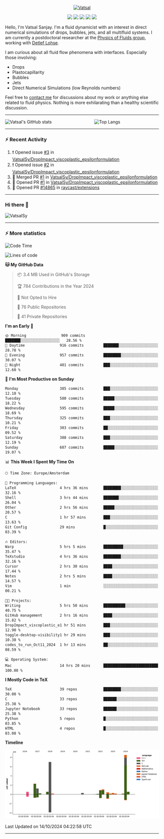 <center>

[<img alt="Vatsal" width="200px" src="https://www.dropbox.com/s/dxyybgtblo8er6h/Logo_Vatsal_Vector.png?raw=1">](https://www.vatsalsanjay.com)

[<img src="https://img.shields.io/badge/googlescholar-4285F4?&style=for-the-badge&logo=googlescholar&logoColor=white">](https://scholar.google.com/citations?hl=en&user=67aQviYAAAAJ)
[<img src="https://img.shields.io/static/v1.svg?&style=for-the-badge&logo=ResearchGate&label=&message=ResearchGate&logoColor=white&color=green">](https://www.researchgate.net/profile/Vatsal-Sanjay-2)
[<img src="https://img.shields.io/badge/twitter-1DA1F2?&style=for-the-badge&logo=twitter&logoColor=white">](https://twitter.com/VatsalSanjay)
[<img src="https://img.shields.io/badge/linkedin-0A66C2?&style=for-the-badge&logo=linkedin">](https://www.linkedin.com/in/vatsalsanjay/)
[<img src="https://img.shields.io/badge/orcid-A6CE39?&style=for-the-badge&logo=orcid&logoColor=white">](https://orcid.org/0000-0002-4293-6099)

</center>

Hello, I'm Vatsal Sanjay. I'm a fluid dynamicist with an interest in direct numerical simulations of drops, bubbles, jets, and all multifluid systems. I am currently a postdoctoral researcher at the [Physics of Fluids group](https://pof.tnw.utwente.nl), working with [Detlef Lohse](https://en.wikipedia.org/wiki/Detlef_Lohse). 

I am curious about all fluid flow phenomena with interfaces. Especially those involving:

- Drops
- Plastocapillarity
- Bubbles
- Jets
- Direct Numerical Simulations (low Reynolds numbers)

Feel free to [contact me](mailto:contact@vatsalsanjay.com) for discussions about my work or anything else related to fluid physics. Nothing is more exhilarating than a healthy scientific discussion.

<!-- ![Vatsal's GitHub stats](https://github-readme-stats-xi-wine-74.vercel.app/api?username=VatsalSy&show_icons=true&theme=vision-friendly-dark)

![Top Langs](https://github-readme-stats-xi-wine-74.vercel.app/api/top-langs/?username=VatsalSy&layout=compact&theme=vision-friendly-dark) -->

---
<div style="display: flex; justify-content: space-between;">
    <img src="https://github-readme-stats-xi-wine-74.vercel.app/api?username=VatsalSy&show_icons=true&theme=vision-friendly-dark" alt="Vatsal's GitHub stats" style="width: 55%;">
    <img src="https://github-readme-stats-xi-wine-74.vercel.app/api/top-langs/?username=VatsalSy&layout=compact&theme=vision-friendly-dark" alt="Top Langs" style="width: 42%;">
</div>

---

### :zap: Recent Activity

<!--START_SECTION:activity-->
1. ❗ Opened issue [#3](https://github.com/VatsalSy/DropImpact_viscoplastic_epsilonformulation/issues/3) in [VatsalSy/DropImpact_viscoplastic_epsilonformulation](https://github.com/VatsalSy/DropImpact_viscoplastic_epsilonformulation)
2. ❗ Opened issue [#2](https://github.com/VatsalSy/DropImpact_viscoplastic_epsilonformulation/issues/2) in [VatsalSy/DropImpact_viscoplastic_epsilonformulation](https://github.com/VatsalSy/DropImpact_viscoplastic_epsilonformulation)
3. 🎉 Merged PR [#1](https://github.com/VatsalSy/DropImpact_viscoplastic_epsilonformulation/pull/1) in [VatsalSy/DropImpact_viscoplastic_epsilonformulation](https://github.com/VatsalSy/DropImpact_viscoplastic_epsilonformulation)
4. 💪 Opened PR [#1](https://github.com/VatsalSy/DropImpact_viscoplastic_epsilonformulation/pull/1) in [VatsalSy/DropImpact_viscoplastic_epsilonformulation](https://github.com/VatsalSy/DropImpact_viscoplastic_epsilonformulation)
5. 💪 Opened PR [#14865](https://github.com/raycast/extensions/pull/14865) in [raycast/extensions](https://github.com/raycast/extensions)
<!--END_SECTION:activity-->
---

### Hi there 👋
<p align="left"> <img src="https://komarev.com/ghpvc/?username=VatsalSy&label=Profile%20views&color=orange&style=for-the-badge" alt="VatsalSy" /> </p>

---
### :zap: More statistics

<!--START_SECTION:waka-->
![Code Time](http://img.shields.io/badge/Code%20Time-392%20hrs%2029%20mins-blue)

![Lines of code](https://img.shields.io/badge/From%20Hello%20World%20I%27ve%20Written-24.5%20million%20lines%20of%20code-blue)

**🐱 My GitHub Data** 

> 📦 3.4 MB Used in GitHub's Storage 
 > 
> 🏆 784 Contributions in the Year 2024
 > 
> 🚫 Not Opted to Hire
 > 
> 📜 76 Public Repositories 
 > 
> 🔑 41 Private Repositories 
 > 
**I'm an Early 🐤** 

```text
🌞 Morning                909 commits         ███████░░░░░░░░░░░░░░░░░░   28.56 % 
🌆 Daytime                916 commits         ███████░░░░░░░░░░░░░░░░░░   28.78 % 
🌃 Evening                957 commits         ████████░░░░░░░░░░░░░░░░░   30.07 % 
🌙 Night                  401 commits         ███░░░░░░░░░░░░░░░░░░░░░░   12.60 % 
```
📅 **I'm Most Productive on Sunday** 

```text
Monday                   385 commits         ███░░░░░░░░░░░░░░░░░░░░░░   12.10 % 
Tuesday                  580 commits         █████░░░░░░░░░░░░░░░░░░░░   18.22 % 
Wednesday                595 commits         █████░░░░░░░░░░░░░░░░░░░░   18.69 % 
Thursday                 325 commits         ███░░░░░░░░░░░░░░░░░░░░░░   10.21 % 
Friday                   303 commits         ██░░░░░░░░░░░░░░░░░░░░░░░   09.52 % 
Saturday                 388 commits         ███░░░░░░░░░░░░░░░░░░░░░░   12.19 % 
Sunday                   607 commits         █████░░░░░░░░░░░░░░░░░░░░   19.07 % 
```


📊 **This Week I Spent My Time On** 

```text
🕑︎ Time Zone: Europe/Amsterdam

💬 Programming Languages: 
LaTeX                    4 hrs 36 mins       ████████░░░░░░░░░░░░░░░░░   32.16 % 
Shell                    3 hrs 44 mins       ███████░░░░░░░░░░░░░░░░░░   26.04 % 
Other                    2 hrs 56 mins       █████░░░░░░░░░░░░░░░░░░░░   20.57 % 
C                        1 hr 57 mins        ███░░░░░░░░░░░░░░░░░░░░░░   13.63 % 
Git Config               29 mins             █░░░░░░░░░░░░░░░░░░░░░░░░   03.39 % 

🔥 Editors: 
Warp                     5 hrs 5 mins        █████████░░░░░░░░░░░░░░░░   35.47 % 
TeXstudio                4 hrs 36 mins       ████████░░░░░░░░░░░░░░░░░   32.16 % 
Cursor                   2 hrs 30 mins       ████░░░░░░░░░░░░░░░░░░░░░   17.44 % 
Notes                    2 hrs 5 mins        ████░░░░░░░░░░░░░░░░░░░░░   14.57 % 
Vim                      1 min               ░░░░░░░░░░░░░░░░░░░░░░░░░   00.21 % 

🐱‍💻 Projects: 
Writing                  5 hrs 50 mins       ██████████░░░░░░░░░░░░░░░   40.75 % 
GitHub management        2 hrs 16 mins       ████░░░░░░░░░░░░░░░░░░░░░   15.82 % 
DropImpact_viscoplastic_e1 hr 51 mins        ███░░░░░░░░░░░░░░░░░░░░░░   12.90 % 
toggle-desktop-visibility1 hr 29 mins        ███░░░░░░░░░░░░░░░░░░░░░░   10.38 % 
codes_to_run_Oct11_2024  1 hr 13 mins        ██░░░░░░░░░░░░░░░░░░░░░░░   08.59 % 

💻 Operating System: 
Mac                      14 hrs 20 mins      █████████████████████████   100.00 % 
```

**I Mostly Code in TeX** 

```text
TeX                      39 repos            ████████░░░░░░░░░░░░░░░░░   30.00 % 
C                        33 repos            ██████░░░░░░░░░░░░░░░░░░░   25.38 % 
Jupyter Notebook         33 repos            ██████░░░░░░░░░░░░░░░░░░░   25.38 % 
Python                   5 repos             █░░░░░░░░░░░░░░░░░░░░░░░░   03.85 % 
HTML                     4 repos             █░░░░░░░░░░░░░░░░░░░░░░░░   03.08 % 
```



**Timeline**

![Lines of Code chart](https://raw.githubusercontent.com/VatsalSy/VatsalSy/main/assets/bar_graph.png)


 Last Updated on 14/10/2024 04:22:58 UTC
<!--END_SECTION:waka-->
---
